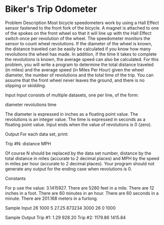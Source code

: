 # Biker's Trip Odometer
Problem Description
Most bicycle speedometers work by using a Hall Effect sensor fastened to the front fork of the bicycle. A magnet is attached to one of the spokes on the front wheel so that it will line up with the Hall Effect switch once per revolution of the wheel. The speedometer monitors the sensor to count wheel revolutions. If the diameter of the wheel is known, the distance traveled can be easily be calculated if you know how many revolutions the wheel has made. In addition, if the time it takes to complete the revolutions is known, the average speed can also be calculated. 
For this problem, you will write a program to determine the total distance traveled (in miles) and the average speed (in Miles Per Hour) given the wheel diameter, the number of revolutions and the total time of the trip. You can assume that the front wheel never leaves the ground, and there is no slipping or skidding.

Input
Input consists of multiple datasets, one per line, of the form:

diameter revolutions time

The diameter is expressed in inches as a floating point value. The revolutions is an integer value. The time is expressed in seconds as a floating point value. Input ends when the value of revolutions is 0 (zero).
 

Output
For each data set, print:

Trip #N: distance MPH

Of course N should be replaced by the data set number, distance by the total distance in miles (accurate to 2 decimal places) and MPH by the speed in miles per hour (accurate to 2 decimal places). Your program should not generate any output for the ending case when revolutions is 0.

Constants

For p use the value: 3.1415927.
There are 5280 feet in a mile.
There are 12 inches in a foot.
There are 60 minutes in an hour.
There are 60 seconds in a minute.
There are 201.168 meters in a furlong.

Sample Input
26 1000 5
27.25 873234 3000
26 0 1000
 

Sample Output
Trip #1: 1.29 928.20
Trip #2: 1179.86 1415.84
















